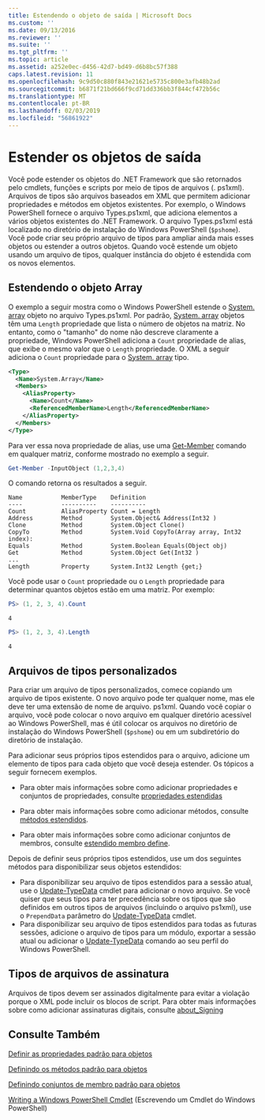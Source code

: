 ```yaml
---
title: Estendendo o objeto de saída | Microsoft Docs
ms.custom: ''
ms.date: 09/13/2016
ms.reviewer: ''
ms.suite: ''
ms.tgt_pltfrm: ''
ms.topic: article
ms.assetid: a252e0ec-d456-42d7-bd49-d6b8bc57f388
caps.latest.revision: 11
ms.openlocfilehash: 9c9d50c880f843e21621e5735c800e3afb48b2ad
ms.sourcegitcommit: b6871f21bd666f9cd71dd336bb3f844cf472b56c
ms.translationtype: MT
ms.contentlocale: pt-BR
ms.lasthandoff: 02/03/2019
ms.locfileid: "56861922"
---
```

# <a name="extending-output-objects"></a>Estender os objetos de saída

Você pode estender os objetos do .NET Framework que são retornados pelo cmdlets, funções e scripts por meio de tipos de arquivos (. ps1xml). Arquivos de tipos são arquivos baseados em XML que permitem adicionar propriedades e métodos em objetos existentes. Por exemplo, o Windows PowerShell fornece o arquivo Types.ps1xml, que adiciona elementos a vários objetos existentes do .NET Framework. O arquivo Types.ps1xml está localizado no diretório de instalação do Windows PowerShell (`$pshome`). Você pode criar seu próprio arquivo de tipos para ampliar ainda mais esses objetos ou estender a outros objetos. Quando você estende um objeto usando um arquivo de tipos, qualquer instância do objeto é estendida com os novos elementos.

## <a name="extending-the-systemarray-object"></a>Estendendo o objeto Array

O exemplo a seguir mostra como o Windows PowerShell estende o [System. array](/dotnet/api/System.Array) objeto no arquivo Types.ps1xml. Por padrão, [System. array](/dotnet/api/System.Array) objetos têm uma `Length` propriedade que lista o número de objetos na matriz. No entanto, como o "tamanho" do nome não descreve claramente a propriedade, Windows PowerShell adiciona a `Count` propriedade de alias, que exibe o mesmo valor que o `Length` propriedade. O XML a seguir adiciona o `Count` propriedade para o [System. array](/dotnet/api/System.Array) tipo.

```xml
<Type>
  <Name>System.Array</Name>
  <Members>
    <AliasProperty>
      <Name>Count</Name>
      <ReferencedMemberName>Length</ReferencedMemberName>
    </AliasProperty>
  </Members>
</Type>

```

Para ver essa nova propriedade de alias, use uma [Get-Member](/powershell/module/Microsoft.PowerShell.Utility/Get-Member) comando em qualquer matriz, conforme mostrado no exemplo a seguir.

```powershell
Get-Member -InputObject (1,2,3,4)
```

O comando retorna os resultados a seguir.
```output
Name           MemberType    Definition
----           ----------    ----------
Count          AliasProperty Count = Length
Address        Method        System.Object& Address(Int32 )
Clone          Method        System.Object Clone()
CopyTo         Method        System.Void CopyTo(Array array, Int32 index):
Equals         Method        System.Boolean Equals(Object obj)
Get            Method        System.Object Get(Int32 )
...
Length         Property      System.Int32 Length {get;}
```
Você pode usar o `Count` propriedade ou o `Length` propriedade para determinar quantos objetos estão em uma matriz. Por exemplo:

```powershell
PS> (1, 2, 3, 4).Count
```

```output
4
```

```powershell
PS> (1, 2, 3, 4).Length
```

```output
4
```

## <a name="custom-types-files"></a>Arquivos de tipos personalizados

Para criar um arquivo de tipos personalizados, comece copiando um arquivo de tipos existente. O novo arquivo pode ter qualquer nome, mas ele deve ter uma extensão de nome de arquivo. ps1xml. Quando você copiar o arquivo, você pode colocar o novo arquivo em qualquer diretório acessível ao Windows PowerShell, mas é útil colocar os arquivos no diretório de instalação do Windows PowerShell (`$pshome`) ou em um subdiretório do diretório de instalação.

Para adicionar seus próprios tipos estendidos para o arquivo, adicione um elemento de tipos para cada objeto que você deseja estender. Os tópicos a seguir fornecem exemplos.

- Para obter mais informações sobre como adicionar propriedades e conjuntos de propriedades, consulte [propriedades estendidas](./extending-properties-for-objects.md)

- Para obter mais informações sobre como adicionar métodos, consulte [métodos estendidos](./defining-default-methods-for-objects.md).

- Para obter mais informações sobre como adicionar conjuntos de membros, consulte [estendido membro define](./defining-default-member-sets-for-objects.md).

Depois de definir seus próprios tipos estendidos, use um dos seguintes métodos para disponibilizar seus objetos estendidos:

- Para disponibilizar seu arquivo de tipos estendidos para a sessão atual, use o [Update-TypeData](/powershell/module/Microsoft.PowerShell.Utility/Update-TypeData) cmdlet para adicionar o novo arquivo. Se você quiser que seus tipos para ter precedência sobre os tipos que são definidos em outros tipos de arquivos (incluindo o arquivo ps1xml), use o `PrependData` parâmetro do [Update-TypeData](/powershell/module/Microsoft.PowerShell.Utility/Update-TypeData) cmdlet.
- Para disponibilizar seu arquivo de tipos estendidos para todas as futuras sessões, adicione o arquivo de tipos para um módulo, exportar a sessão atual ou adicionar o [Update-TypeData](/powershell/module/Microsoft.PowerShell.Utility/Update-TypeData) comando ao seu perfil do Windows PowerShell.

## <a name="signing-types-files"></a>Tipos de arquivos de assinatura

Arquivos de tipos devem ser assinados digitalmente para evitar a violação porque o XML pode incluir os blocos de script. Para obter mais informações sobre como adicionar assinaturas digitais, consulte [about_Signing](/powershell/module/microsoft.powershell.core/about/about_signing)

## <a name="see-also"></a>Consulte Também

[Definir as propriedades padrão para objetos](./extending-properties-for-objects.md)

[Definindo os métodos padrão para objetos](./defining-default-methods-for-objects.md)

[Definindo conjuntos de membro padrão para objetos](./defining-default-member-sets-for-objects.md)

[Writing a Windows PowerShell Cmdlet](./writing-a-windows-powershell-cmdlet.md) (Escrevendo um Cmdlet do Windows PowerShell)
